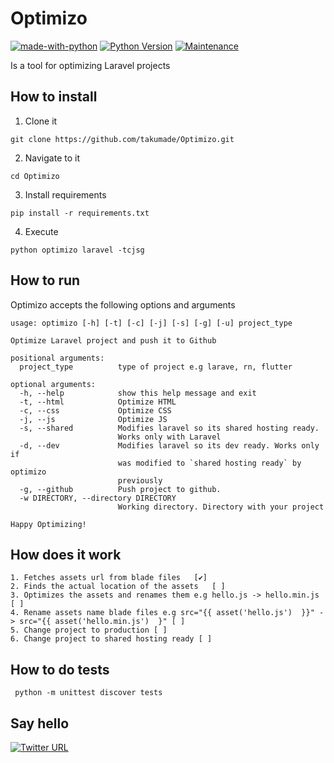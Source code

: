 # Optimizo

 [![made-with-python](https://img.shields.io/badge/Made%20with-Python-1f425f.svg)](https://www.python.org/) [![Python Version](https://img.shields.io/badge/Python-3-brightgreen.svg?style=plastic)](http://python.org) [![Maintenance](https://img.shields.io/badge/Maintained%3F-yes-green.svg)](https://GitHub.com/Naereen/StrapDown.js/graphs/commit-activity) 

Is a tool for optimizing Laravel projects



## How to install

1. Clone it 

```git clone https://github.com/takumade/Optimizo.git```

2. Navigate to it

```cd Optimizo```

3. Install requirements

```pip install -r requirements.txt```

4. Execute 

```python optimizo laravel -tcjsg```


## How to run

Optimizo accepts the following options and arguments

```
usage: optimizo [-h] [-t] [-c] [-j] [-s] [-g] [-u] project_type

Optimize Laravel project and push it to Github

positional arguments:
  project_type          type of project e.g larave, rn, flutter  

optional arguments:
  -h, --help            show this help message and exit
  -t, --html            Optimize HTML
  -c, --css             Optimize CSS
  -j, --js              Optimize JS
  -s, --shared          Modifies laravel so its shared hosting ready.       
                        Works only with Laravel
  -d, --dev             Modifies laravel so its dev ready. Works only if    
                        was modified to `shared hosting ready` by optimizo  
                        previously
  -g, --github          Push project to github.
  -w DIRECTORY, --directory DIRECTORY
                        Working directory. Directory with your project      

Happy Optimizing!
```


## How does it work

```
1. Fetches assets url from blade files   [✔️]
2. Finds the actual location of the assets   [ ]
3. Optimizes the assets and renames them e.g hello.js -> hello.min.js  [ ]
4. Rename assets name blade files e.g src="{{ asset('hello.js')  }}" -> src="{{ asset('hello.min.js')  }" [ ]
5. Change project to production [ ]
6. Change project to shared hosting ready [ ]
```




## How to do tests

```
 python -m unittest discover tests
```

## Say hello

[![Twitter URL](https://img.shields.io/twitter/url/https/twitter.com/bukotsunikki.svg?style=social&label=Follow%20%40Code%20Mafia)](https://twitter.com/code_mafia_)
